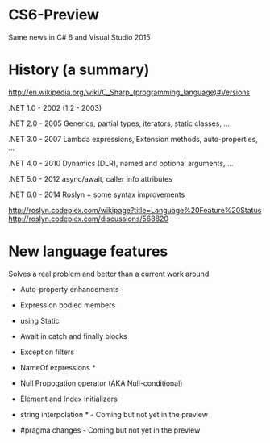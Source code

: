 CS6-Preview
===========

Same news in C# 6 and Visual Studio 2015

History (a summary)
===================
http://en.wikipedia.org/wiki/C_Sharp_(programming_language)#Versions

.NET 1.0 - 2002 (1.2 - 2003)

.NET 2.0 - 2005
Generics, partial types, iterators, static classes, ...

.NET 3.0 - 2007
Lambda expressions, Extension methods, auto-properties, ...

.NET 4.0 - 2010
Dynamics (DLR), named and optional arguments, ...

.NET 5.0 - 2012
async/await, caller info attributes

.NET 6.0 - 2014
Roslyn + some syntax improvements

http://roslyn.codeplex.com/wikipage?title=Language%20Feature%20Status
http://roslyn.codeplex.com/discussions/568820

New language features
=====================
Solves a real problem and better than a current work around

- Auto-property enhancements
- Expression bodied members
- using Static
- Await in catch and finally blocks
- Exception filters
- NameOf expressions *
- Null Propogation operator (AKA Null-conditional)
- Element and Index Initializers

- string interpolation * - Coming but not yet in the preview
- #pragma changes - Coming but not yet in the preview 
